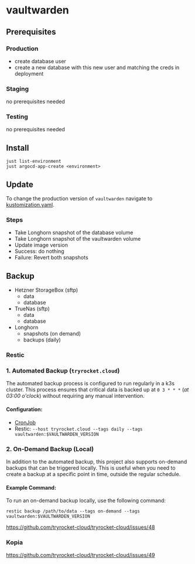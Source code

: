 # vaultwarden

## Prerequisites

### Production

- create database user
- create a new database with this new user and matching the creds in deployment

### Staging

no prerequisites needed

### Testing

no prerequisites needed

## Install 

    just list-environment
    just argocd-app-create <environment>

## Update

To change the production version of `vaultwarden` navigate to [kustomization.yaml](./overlays/production/kustomization.yaml).

### Steps

- Take Longhorn snapshot of the database volume
- Take Longhorn snapshot of the vaultwarden volume
- Update image version
- Success: do nothing
- Failure: Revert both snapshots


## Backup

- Hetzner StorageBox (sftp)
  - data
  - database
- TrueNas (sftp)
  - data
  - database
- Longhorn
  - snapshots (on demand)
  - backups (daily)

### Restic

### 1. Automated Backup (`tryrocket.cloud`)

The automated backup process is configured to run regularly in a k3s cluster. This process ensures that critical data is backed up at `0 3 * * *` (*at 03:00 o'clock*) without requiring any manual intervention.

#### Configuration:

- [CronJob](./overlays/production/backup/backup-cronjob.yaml)
- Restic: `--host tryrocket.cloud --tags daily --tags vaultwarden:$VAULTWARDEN_VERSION`

### 2. On-Demand Backup (Local)

In addition to the automated backup, this project also supports on-demand backups that can be triggered locally. This is useful when you need to create a backup at a specific point in time, outside the regular schedule.

#### Example Command:

To run an on-demand backup locally, use the following command:

    restic backup /path/to/data --tags on-demand --tags vaultwarden:$VAULTWARDEN_VERSION

https://github.com/tryrocket-cloud/tryrocket-cloud/issues/48

### Kopia

https://github.com/tryrocket-cloud/tryrocket-cloud/issues/49
